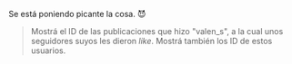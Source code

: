 Se está poniendo picante la cosa. :smiling_imp:

> Mostrá el ID de las publicaciones que hizo "valen_s", a la cual unos seguidores suyos les dieron _like_. Mostrá también los ID de estos usuarios. 

<div
  class='mu-erd'
  data-entities='{
    "likes": {
      "id_publicacion": {
        "type": "Integer",
        "pk": true,
        "fk": {
          "to": { "entity": "publicaciones", "column": "id_publicacion" },
          "type": "many_to_one"
        }
      },
      "id_stalker": {
        "type": "Integer",
        "pk": true,
        "fk": {
          "to": { "entity": "usuarios", "column": "id_usuario" },
          "type": "many_to_one"
        }
      }
    },
    "publicaciones": {
      "id_publicacion": {
        "type": "Integer",
        "pk": true
      },
      "foto_video_url": {
        "type": "Text"
      },
      "id_duenio": {
        "type": "Integer",
        "pk": false,
        "fk": {
          "to": { "entity": "usuarios", "column": "id_usuario" },
          "type": "many_to_one"
        }
      },
      "fecha": {
        "type": "Text"
      },
      "es_temporal": {
        "type": "Integer"
      }
    },
    "comentarios": {
      "id_publicacion": {
        "type": "Integer",
        "pk": true,
        "fk": {
          "to": { "entity": "publicaciones", "column": "id_publicacion" },
          "type": "many_to_one"
        }
      },
      "id_stalker": {
        "type": "Integer",
        "pk": true,
        "fk": {
          "to": { "entity": "usuarios", "column": "id_usuario" },
          "type": "many_to_one"
        }
      },
      "comentario": {
        "type": "Text"
      }
    },
    "seguidores": {
      "id_seguidor": {
        "type": "Integer",
        "pk": true,
        "fk": {
          "to": { "entity": "usuarios", "column": "id_usuario" },
          "type": "many_to_one"
        }
      },
      "id_seguido": {
        "type": "Integer",
        "pk": true,
        "fk": {
          "to": { "entity": "usuarios", "column": "id_usuario" },
          "type": "many_to_one"
        }
      }
    },
    "usuarios": {
      "id_usuario": {
        "type": "Integer",
        "pk": true
      },
      "nombre_usuario": {
        "type": "Text"
      },
      "foto_perfil_url": {
        "type": "Text"
      }
    }
  }'>
</div>